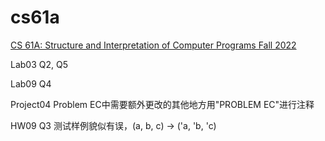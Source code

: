 # cs61a

[CS 61A: Structure and Interpretation of Computer Programs Fall 2022](https://inst.eecs.berkeley.edu/~cs61a/fa22/)

Lab03 Q2, Q5

Lab09 Q4

Project04 Problem EC中需要额外更改的其他地方用"PROBLEM EC"进行注释

HW09 Q3 测试样例貌似有误，(a, b, c) -> ('a, 'b, 'c)
